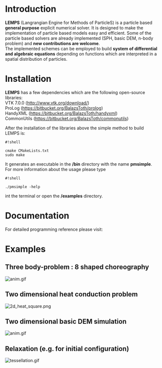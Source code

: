 # Introduction #
**LEMPS** (Langrangian Engine for Methods of ParticleS) is a particle based **general purpose** explicit numerical solver. It is designed to make the implementation of particle based models easy and efficient. Some of the particle based solvers are already implemented (SPH, basic DEM, n-body problem) and **new contributions are welcome**.  
The implemented schemes can be employed to build **system of differential and algebraic equations** depending on functions which are interpreted in a spatial distribution of particles.
# Installation #

**LEMPS** has a few dependencies which are the following open-source libraries:  
VTK 7.0.0 (http://www.vtk.org/download/)  
ProLog (https://bitbucket.org/BalazsToth/prolog)  
HandyXML (https://bitbucket.org/BalazsToth/handyxml)  
CommonUtils (https://bitbucket.org/BalazsToth/commonutils)  

After the installation of the libraries above the simple method to build LEMPS is: 

```
#!shell

cmake CMakeLists.txt
sudo make
```
It generates an executable in the **<LEMPS dir>/bin** directory with the name **pmsimple**.
For more information about the usage please type

```
#!shell

./pmsimple -help
```
int the terminal or open the **<LEMPS dir>/examples** directory.

# Documentation #

For detailed programming reference please visit:

# Examples #

## Three body-problem : 8 shaped choreography ##
![anim.gif](https://bitbucket.org/repo/yraAqM/images/2159458539-anim.gif)
## Two dimensional heat conduction problem ##
![2d_heat_square.png](https://bitbucket.org/repo/yraAqM/images/3091408574-2d_heat_square.png)
## Two dimensional basic DEM simulation ##
![anim.gif](https://bitbucket.org/repo/yraAqM/images/1876226342-anim.gif)
## Relaxation (e.g. for initial configuration)
![tessellation.gif](https://bitbucket.org/repo/yraAqM/images/647679836-tessellation.gif)
